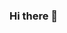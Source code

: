 ### Hi there 👋

<!--
<img src="https://cdn.jsdelivr.net/gh/devicons/devicon/icons/javascript/javascript-original.svg" />
<img src="https://cdn.jsdelivr.net/gh/devicons/devicon/icons/php/php-plain.svg" />
<img src="https://cdn.jsdelivr.net/gh/devicons/devicon/icons/html5/html5-original-wordmark.svg" />
-->
